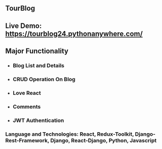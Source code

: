 ## TourBlog
## Live Demo: https://tourblog24.pythonanywhere.com/
## Major Functionality
* ### Blog List and Details
* ### CRUD Operation On Blog
* ### Love React
* ### Comments
* ### JWT Authentication
### Language and Technologies: React, Redux-Toolkit, Django-Rest-Framework, Django, React-Django, Python, Javascript


